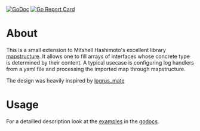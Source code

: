 [![GoDoc](https://godoc.org/github.com/gernoteger/mapstructure-hooks?status.svg)](https://godoc.org/github.com/gernoteger/mapstructure-hooks)
[![Go Report Card](https://goreportcard.com/badge/gernoteger/mapstructure-hooks)](https://goreportcard.com/report/gernoteger/mapstructure-hooks)

# About

This is a small extension to Mitshell Hashimoto's excellent library [mapstructure](https://github.com/mitchellh/mapstructure).
It allows one to fill arrays of interfaces whose concrete type is determined by their content. A typical usecase is configuring 
log handlers from a yaml file and processing the imported map through mapstructure.

The design was heavily inspired by [logrus_mate](https://github.com/gogap/logrus_mate)

# Usage

For a detailled description look at the [examples](https://godoc.org/github.com/gernoteger/mapstructure-hooks#example-Decode) 
in the [godocs](https://godoc.org/github.com/gernoteger/mapstructure-hooks).